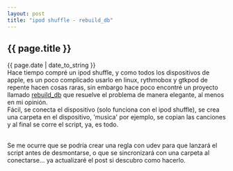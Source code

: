 ```yaml
---
layout: post
title: "ipod shuffle - rebuild_db"
---
```


<h2>{{ page.title }}</h2>

<div class="publish_date">{{ page.date | date_to_string }}</div>

<div class="p">Hace tiempo compré un ipod shuffle, y como todos los dispositivos de apple, es un poco complicado usarlo en linux, rythmobox y gtkpod de repente hacen cosas raras, sin embargo hace poco encontré un proyecto llamado <a href="http://shuffle-db.sourceforge.net/" target="_blank">rebuild_db</a> que resuelve el problema de manera elegante, al menos en mi opinión.

<div class="p">Fácil, se conecta el dispositivo (solo funciona con el ipod shuffle), se crea una carpeta en el dispositivo, 'musica' por ejemplo, se copian las canciones y al final se corre el script, ya, es todo.<br><br>

Se me ocurre que se podría crear una regla con udev para que lanzará el script antes de desmontarse, o que se sincronizará con una carpeta al conectarse... ya actualizaré el post si descubro como hacerlo.
</div>
